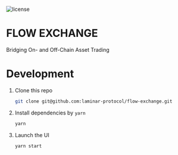 ![license](https://img.shields.io/badge/License-Apache%202.0-blue?logo=apache&style=flat-square)

# FLOW EXCHANGE

Bridging On- and Off-Chain Asset Trading

# Development

1. Clone this repo

   ```bash
   git clone git@github.com:laminar-protocol/flow-exchange.git
   ```

2. Install dependencies by `yarn`

   ```bash
   yarn
   ```

3. Launch the UI
   ```bash
   yarn start
   ```
